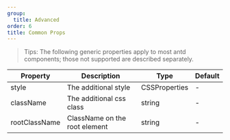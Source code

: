 ```yaml
---
group:
  title: Advanced
order: 6
title: Common Props
---
```


> Tips: The following generic properties apply to most antd components; those not supported are described separately.

| Property      | Description                   | Type          | Default |
| ------------- | ----------------------------- | ------------- | ------- |
| style         | The additional style          | CSSProperties | -       |
| className     | The additional css class      | string        | -       |
| rootClassName | ClassName on the root element | string        | -       |
